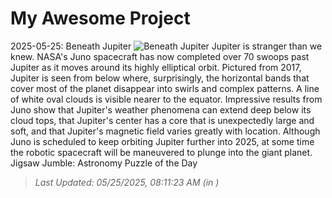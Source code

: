 # My Awesome Project

<!-- APOD Start -->
2025-05-25: Beneath Jupiter
![Beneath Jupiter](https://apod.nasa.gov/apod/image/2505/BeneathJupiter_Juno_960.jpg)
Jupiter is stranger than we knew. NASA's Juno spacecraft has now completed over 70 swoops past Jupiter as it moves around its highly elliptical orbit. Pictured from 2017, Jupiter is seen from below where, surprisingly, the horizontal bands that cover most of the planet disappear into swirls and complex patterns.  A line of white oval clouds is visible nearer to the equator.  Impressive results from Juno show that Jupiter's weather phenomena can extend deep below its cloud tops, that Jupiter's center has a core that is unexpectedly large and soft, and that Jupiter's magnetic field varies greatly with location.  Although Juno is scheduled to keep orbiting Jupiter further into 2025, at some time the robotic spacecraft will be maneuvered to plunge into the giant planet.    Jigsaw Jumble: Astronomy Puzzle of the Day
> _Last Updated: 05/25/2025, 08:11:23 AM (in )_
<!-- APOD End -->

